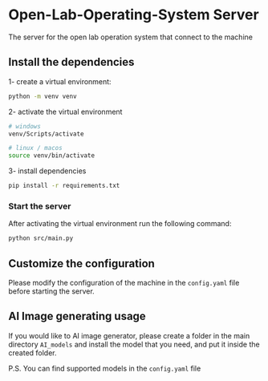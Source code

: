 # Open-Lab-Operating-System Server

The server for the open lab operation system that connect to the machine

## Install the dependencies

1- create a virtual environment:

```bash
python -m venv venv
```

2- activate the virtual environment

```bash
# windows
venv/Scripts/activate

# linux / macos
source venv/bin/activate
```

3- install dependencies

```bash
pip install -r requirements.txt
```

### Start the server

After activating the virtual environment run the following command:

```bash
python src/main.py
```

## Customize the configuration

Please modify the configuration of the machine in the `config.yaml` file before starting the server.

## AI Image generating usage
If you would like to AI image generator, please create a folder in the main directory `AI_models` and install the model that you need, and put it inside the created folder.

P.S. You can find supported models in the `config.yaml` file
